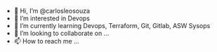 - 👋 Hi, I’m @carlosleosouza
- 👀 I’m interested in Devops
- 🌱 I’m currently learning Devops, Terraform, Git, Gitlab, ASW Sysops
- 💞️ I’m looking to collaborate on ...
- 📫 How to reach me ...

<!---
carlosleosouza/carlosleosouza is a ✨ special ✨ repository because its `README.md` (this file) appears on your GitHub profile.
You can click the Preview link to take a look at your changes.
--->
